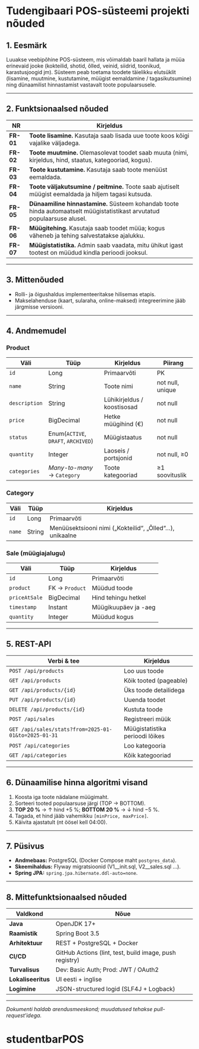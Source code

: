 # Tudengibaari POS-süsteemi projekti nõuded

## 1. Eesmärk
Luuakse veebipõhine POS-süsteem, mis võimaldab baaril hallata ja müüa erinevaid jooke (kokteilid, shotid, õlled, veinid, siidrid, toonikud, karastusjoogid jm). Süsteem peab toetama toodete täielikku elutsüklit (lisamine, muutmine, kustutamine, müügist eemaldamine / tagasikutsumine) ning dünaamilist hinnastamist vastavalt toote populaarsusele.

---

## 2. Funktsionaalsed nõuded

| NR | Kirjeldus |
|----|-----------|
| **FR-01** | **Toote lisamine.** Kasutaja saab lisada uue toote koos kõigi vajalike väljadega. |
| **FR-02** | **Toote muutmine.** Olemasolevat toodet saab muuta (nimi, kirjeldus, hind, staatus, kategooriad, kogus). |
| **FR-03** | **Toote kustutamine.** Kasutaja saab toote menüüst eemaldada. |
| **FR-04** | **Toote väljakutsumine / peitmine.** Toote saab ajutiselt müügist eemaldada ja hiljem tagasi kutsuda. |
| **FR-05** | **Dünaamiline hinnastamine.** Süsteem kohandab toote hinda automaatselt müügistatistikast arvutatud populaarsuse alusel. |
| **FR-06** | **Müügitehing.** Kasutaja saab toodet müüa; kogus väheneb ja tehing salvestatakse ajalukku. |
| **FR-07** | **Müügistatistika.** Admin saab vaadata, mitu ühikut igast tootest on müüdud kindla perioodi jooksul. |

---

## 3. Mittenõuded
* Rolli- ja õigushaldus implementeeritakse hilisemas etapis.
* Makselahenduse (kaart, sularaha, online-maksed) integreerimine jääb järgmisse versiooni.

---

## 4. Andmemudel

### Product

| Väli | Tüüp | Kirjeldus | Piirang |
|------|------|-----------|---------|
| `id` | Long | Primaarvõti | PK |
| `name` | String | Toote nimi | not null, unique |
| `description` | String | Lühikirjeldus / koostisosad | not null |
| `price` | BigDecimal | Hetke müügihind (€) | not null |
| `status` | Enum(`ACTIVE`, `DRAFT`, `ARCHIVED`) | Müügistaatus | not null |
| `quantity` | Integer | Laoseis / portsjonid | not null, ≥0 |
| `categories` | *Many-to-many* → `Category` | Toote kategooriad | ≥1 soovituslik |

### Category

| Väli | Tüüp | Kirjeldus |
|------|------|-----------|
| `id` | Long | Primaarvõti |
| `name` | String | Menüüsektsiooni nimi („Kokteilid“, „Õlled“…), unikaalne |

### Sale (müügiajalugu)

| Väli | Tüüp | Kirjeldus |
|------|------|-----------|
| `id` | Long | Primaarvõti |
| `product` | FK → `Product` | Müüdud toode |
| `priceAtSale` | BigDecimal | Hind tehingu hetkel |
| `timestamp` | Instant | Müügikuupäev ja -aeg |
| `quantity` | Integer | Müüdud kogus |

---

## 5. REST-API

| Verbi & tee | Kirjeldus |
|-------------|-----------|
| `POST /api/products` | Loo uus toode |
| `GET /api/products` | Kõik tooted (pageable) |
| `GET /api/products/{id}` | Üks toode detailidega |
| `PUT /api/products/{id}` | Uuenda toodet |
| `DELETE /api/products/{id}` | Kustuta toode |
| `POST /api/sales` | Registreeri müük |
| `GET /api/sales/stats?from=2025-01-01&to=2025-01-31` | Müügistatistika perioodi lõikes |
| `POST /api/categories` | Loo kategooria |
| `GET /api/categories` | Kõik kategooriad |

---

## 6. Dünaamilise hinna algoritmi visand

1. Koosta iga toote nädalane müügimaht.
2. Sorteeri tooted populaarsuse järgi (TOP → BOTTOM).
3. **TOP 20 %** → ↑ hind +5 %; **BOTTOM 20 %** → ↓ hind −5 %.
4. Tagada, et hind jääb vahemikku `[minPrice, maxPrice]`.
5. Käivita ajastatult (nt öösel kell 04:00).

---

## 7. Püsivus

* **Andmebaas:** PostgreSQL (Docker Compose maht `postgres_data`).
* **Skeemihaldus:** Flyway migratsioonid (V1__init.sql, V2__sales.sql …).
* **Spring JPA:** `spring.jpa.hibernate.ddl-auto=none`.

---

## 8. Mittefunktsionaalsed nõuded

| Valdkond | Nõue |
|----------|------|
| **Java** | OpenJDK 17+ |
| **Raamistik** | Spring Boot 3.5 |
| **Arhitektuur** | REST + PostgreSQL + Docker |
| **CI/CD** | GitHub Actions (lint, test, build image, push registry) |
| **Turvalisus** | Dev: Basic Auth; Prod: JWT / OAuth2 |
| **Lokaliseeritus** | UI eesti + inglise |
| **Logimine** | JSON-structured logid (SLF4J + Logback) |

---

_Dokumenti haldab arendusmeeskond; muudatused tehakse pull-request’idega._

# studentbarPOS
